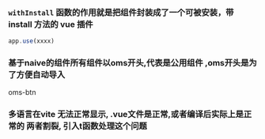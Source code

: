 ### `withInstall` 函数的作用就是把组件封装成了一个可被安装，带 install 方法的 vue 插件
```js
app.use(xxxx)
```

### 基于naive的组件所有组件以oms开头,代表是公用组件 ,oms开头是为了方便自动导入
oms-btn 


### 多语言在vite 无法正常显示, .vue文件是正常,或者编译后实际上是正常的 两者割裂, 引入t函数处理这个问题
